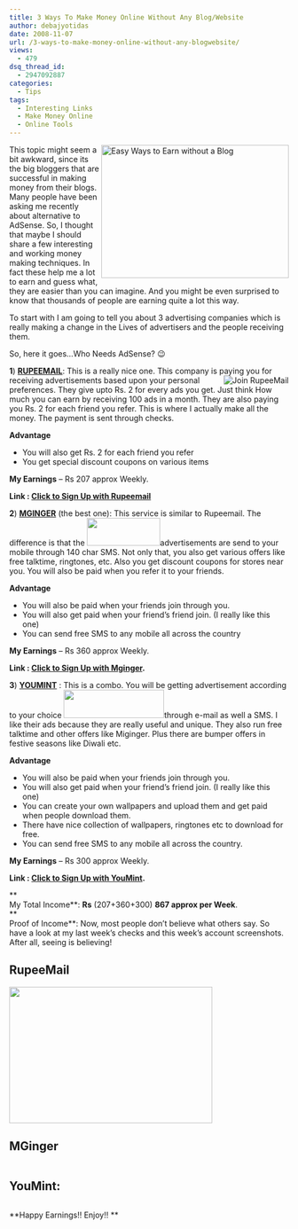 ```yaml
---
title: 3 Ways To Make Money Online Without Any Blog/Website
author: debajyotidas
date: 2008-11-07
url: /3-ways-to-make-money-online-without-any-blogwebsite/
views:
  - 479
dsq_thread_id:
  - 2947092887
categories:
  - Tips
tags:
  - Interesting Links
  - Make Money Online
  - Online Tools
---
```

<img class="wp-image-52267" style="0pt 10px 10px 0pt" src="http://cdn.devilsworkshop.org/files/2008/10/easy-ways-to-earn-without-blog.jpg" alt="Easy Ways to Earn without a Blog" width="338" height="240" align="right" />This topic might seem a bit awkward, since its the big bloggers that are successful in making money from their blogs. Many people have been asking me recently about alternative to AdSense. So, I thought that maybe I should share a few interesting and working money making techniques. In fact these help me a lot to earn and guess what, they are easier than you can imagine. And you might be even surprised to know that thousands of people are earning quite a lot this way.

To start with I am going to tell you about 3 advertising companies which is really making a change in the Lives of advertisers and the people receiving them.

So, here it goes&#8230;Who Needs AdSense? 😉

**1**) **<a href="http://www.rupeemail.in/rupeemail/invite.do?in=MTAyNjkxJSMlSUhFbXZXUzBpMVJ6NmZrVUR0Y29PTGpwRw==" onclick="_gaq.push(['_trackEvent', 'outbound-article', 'http://www.rupeemail.in/rupeemail/invite.do?in=MTAyNjkxJSMlSUhFbXZXUzBpMVJ6NmZrVUR0Y29PTGpwRw==', 'RUPEEMAIL']);" >RUPEEMAIL</a>**: This is a really nice one. This company is paying you for receiving <a href="http://www.rupeemail.in/rupeemail/invite.do?in=MTAyNjkxJSMlSUhFbXZXUzBpMVJ6NmZrVUR0Y29PTGpwRw==" onclick="_gaq.push(['_trackEvent', 'outbound-article', 'http://www.rupeemail.in/rupeemail/invite.do?in=MTAyNjkxJSMlSUhFbXZXUzBpMVJ6NmZrVUR0Y29PTGpwRw==', '']);" ><img src="http://www.rupeemail.in/rupeemail/pages/rupeemail/images/joinImage.gif" border="0" alt="Join RupeeMail" align="right" /></a>advertisements based upon your personal preferences. They give upto Rs. 2 for every ads you get. Just think How much you can earn by receiving 100 ads in a month. They are also paying you Rs. 2 for each friend you refer. This is where I actually make all the money. The payment is sent through checks.

**Advantage**

  * You will also get Rs. 2 for each friend you refer
  * You get special discount coupons on various items

**My Earnings** &#8211; Rs 207 approx Weekly.

**Link : <a href="http://www.rupeemail.in/rupeemail/invite.do?in=MTAyNjkxJSMlSUhFbXZXUzBpMVJ6NmZrVUR0Y29PTGpwRw==" onclick="_gaq.push(['_trackEvent', 'outbound-article', 'http://www.rupeemail.in/rupeemail/invite.do?in=MTAyNjkxJSMlSUhFbXZXUzBpMVJ6NmZrVUR0Y29PTGpwRw==', 'Click to Sign Up with Rupeemail']);" target="_blank">Click to Sign Up with Rupeemail</a>**

**2**) **<a href="http://www.mgingersms.co.cc/" onclick="_gaq.push(['_trackEvent', 'outbound-article', 'http://www.mgingersms.co.cc/', 'MGINGER']);" target="_blank">MGINGER</a>** (the best one): This service is similar to Rupeemail. The difference is that the <a href="http://www.mgingersms.co.cc/" onclick="_gaq.push(['_trackEvent', 'outbound-article', 'http://www.mgingersms.co.cc/', '']);" ><img class="alignright size-full wp-image-2461" src="http://cdn.devilsworkshop.org/files/2008/10/join-mginger.gif" alt="" width="132" height="50" /></a>advertisements are send to your mobile through 140 char SMS. Not only that, you also get various offers like free talktime, ringtones, etc. Also you get discount coupons for stores near you. You will also be paid when you refer it to your friends.

**Advantage**

  * You will also be paid when your friends join through you.
  * You will also get paid when your friend&#8217;s friend join. (I really like this one)
  * You can send free SMS to any mobile all across the country

**My Earnings** &#8211; Rs 360 approx Weekly.

**Link : <a href="http://www.mgingersms.co.cc/" onclick="_gaq.push(['_trackEvent', 'outbound-article', 'http://www.mgingersms.co.cc/', 'Click to Sign Up with Mginger']);" target="_blank">Click to Sign Up with Mginger</a>.**

**3**) **<a href="http://www.youmint.com/network-debajyotidas" onclick="_gaq.push(['_trackEvent', 'outbound-article', 'http://www.youmint.com/network-debajyotidas', 'YOUMINT']);" target="_blank">YOUMINT</a>** : This is a combo. You will be getting advertisement according to your choice <a href="http://www.youmint.com/network-debajyotidas" onclick="_gaq.push(['_trackEvent', 'outbound-article', 'http://www.youmint.com/network-debajyotidas', '']);" ><img class="alignright size-full wp-image-2462" src="http://cdn.devilsworkshop.org/files/2008/10/join-youmint.jpg" alt="" width="181" height="51" /></a>through e-mail as well a SMS. I like their ads because they are really useful and unique. They also run free talktime and other offers like Miginger. Plus there are bumper offers in festive seasons like Diwali etc.

**Advantage**

  * You will also be paid when your friends join through you.
  * You will also get paid when your friend&#8217;s friend join. (I really like this one)
  * You can create your own wallpapers and upload them and get paid when people download them.
  * There have nice collection of wallpapers, ringtones etc to download for free.
  * You can send free SMS to any mobile all across the country.

**My Earnings** &#8211; Rs 300 approx Weekly.

**Link : <a href="http://www.youmint.com/network-debajyotidas" onclick="_gaq.push(['_trackEvent', 'outbound-article', 'http://www.youmint.com/network-debajyotidas', 'Click to Sign Up with YouMint']);" target="_blank">Click to Sign Up with YouMint</a>.**

**  
My Total Income**: **Rs** (207+360+300) **867 approx per Week**.  
**  
Proof of Income**: Now, most people don&#8217;t believe what others say. So have a look at my last week&#8217;s checks and this week&#8217;s account screenshots. After all, seeing is believing!

## RupeeMail

<a href="http://www.rupeemail.in/rupeemail/invite.do?in=MTAyNjkxJSMlSUhFbXZXUzBpMVJ6NmZrVUR0Y29PTGpwRw==" onclick="_gaq.push(['_trackEvent', 'outbound-article', 'http://www.rupeemail.in/rupeemail/invite.do?in=MTAyNjkxJSMlSUhFbXZXUzBpMVJ6NmZrVUR0Y29PTGpwRw==', '']);" ><img class="alignnone" src="http://2.bp.blogspot.com/_kTaFrEr_318/SNXvr-0niiI/AAAAAAAAAMk/mnKETusmPqU/s400/Rupeemail_cheque.jpg" alt="" width="366" height="246" /></a><a href="http://www.rupeemail.in/rupeemail/invite.do?in=MTAyNjkxJSMlSUhFbXZXUzBpMVJ6NmZrVUR0Y29PTGpwRw==" onclick="_gaq.push(['_trackEvent', 'outbound-article', 'http://www.rupeemail.in/rupeemail/invite.do?in=MTAyNjkxJSMlSUhFbXZXUzBpMVJ6NmZrVUR0Y29PTGpwRw==', '']);" ><img class="alignnone size-full wp-image-2463" src="http://cdn.devilsworkshop.org/files/2008/10/rupeemail-screenshot.jpg" alt="" /></a>

## MGinger

<a href="http://www.mgingersms.co.cc/" onclick="_gaq.push(['_trackEvent', 'outbound-article', 'http://www.mgingersms.co.cc/', '']);" ><img style="182px" src="http://4.bp.blogspot.com/_kTaFrEr_318/SQSYjQWMu1I/AAAAAAAAASc/wq_WAWz1XEU/s400/Mginger+Cheque.jpg" border="0" alt="" /></a>

## YouMint:

<a href="http://www.youmint.com/network-debajyotidas" onclick="_gaq.push(['_trackEvent', 'outbound-article', 'http://www.youmint.com/network-debajyotidas', '']);" ><img style="172px" src="http://4.bp.blogspot.com/_kTaFrEr_318/SQSZuVtEWZI/AAAAAAAAASk/r0aqq9TEf1w/s400/Youmint+Earnings.jpg" border="0" alt="" /></a>

**Happy Earnings!! Enjoy!! **
